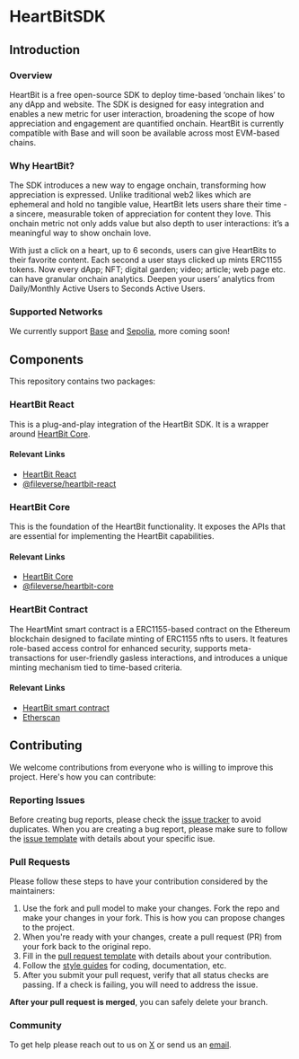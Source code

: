 # HeartBitSDK

## Introduction

### Overview

HeartBit is a free open-source SDK to deploy time-based ‘onchain likes’ to any dApp and website. The SDK is designed for easy integration and enables a new metric for user interaction, broadening the scope of how appreciation and engagement are quantified onchain. HeartBit is currently compatible with Base and will soon be available across most EVM-based chains.

### Why HeartBit?

The SDK introduces a new way to engage onchain, transforming how appreciation is expressed. Unlike traditional web2 likes which are ephemeral and hold no tangible value, HeartBit lets users share their time - a sincere, measurable token of appreciation for content they love. This onchain metric not only adds value but also depth to user interactions: it’s a meaningful way to show onchain love.

With just a click on a heart, up to 6 seconds, users can give HeartBits to their favorite content. Each second a user stays clicked up mints ERC1155 tokens. Now every dApp; NFT; digital garden; video; article; web page etc. can have granular onchain analytics. Deepen your users’ analytics from Daily/Monthly Active Users to Seconds Active Users.

### Supported Networks

We currently support [Base](https://chainlist.org/chain/8453) and [Sepolia](https://chainlist.org/chain/58008), more coming soon!

## Components

This repository contains two packages:

### HeartBit React

This is a plug-and-play integration of the HeartBit SDK. It is a wrapper around [HeartBit Core](https://github.com/fileverse/HeartBitSDK/tree/main/packages/heartbit-core).

#### Relevant Links

- [HeartBit React](https://github.com/fileverse/HeartBitSDK/tree/main/packages/heartbit-react)
- [@fileverse/heartbit-react](https://www.npmjs.com/package/@fileverse/heartbit-react)

### HeartBit Core

This is the foundation of the HeartBit functionality. It exposes the APIs that are essential for implementing the HeartBit capabilities.

#### Relevant Links

- [HeartBit Core](https://github.com/fileverse/HeartBitSDK/tree/main/packages/heartbit-core)
- [@fileverse/heartbit-core](https://www.npmjs.com/package/@fileverse/heartbit-core)

### HeartBit Contract

The HeartMint smart contract is a ERC1155-based contract on the Ethereum blockchain designed to facilate minting of ERC1155 nfts to users. It features role-based access control for enhanced security, supports meta-transactions for user-friendly gasless interactions, and introduces a unique minting mechanism tied to time-based criteria.

#### Relevant Links

- [HeartBit smart contract](https://github.com/fileverse/fileverse-smartcontracts-v2/blob/feat/base/contracts/heartbit.sol)
- [Etherscan](https://github.com/fileverse/HeartBitSDK/tree/main/packages/heartbit-core)

## Contributing

We welcome contributions from everyone who is willing to improve this project. Here's how you can contribute:

### Reporting Issues

Before creating bug reports, please check the [issue tracker](https://github.com/fileverse/HeartBitSDK/issues) to avoid duplicates. When you are creating a bug report, please make sure to follow the [issue template](https://github.com/fileverse/HeartBitSDK/issues/1) with details about your specific isue.

### Pull Requests

Please follow these steps to have your contribution considered by the maintainers:

1. Use the fork and pull model to make your changes. Fork the repo and make your changes in your fork. This is how you can propose changes to the project.
2. When you're ready with your changes, create a pull request (PR) from your fork back to the original repo.
3. Fill in the [pull request template](LINK_TO_PULL_REQUEST_TEMPLATE) with details about your contribution.
4. Follow the [style guides](LINK_TO_CODING_CONVENTIONS) for coding, documentation, etc.
5. After you submit your pull request, verify that all status checks are passing. If a check is failing, you will need to address the issue.

**After your pull request is merged**, you can safely delete your branch.

### Community

To get help please reach out to us on [X](https://x.com/fileverse) or send us an [email](mailto:hello@fileverse.io?subject=[Help]HeartBitSDK).
